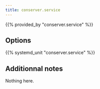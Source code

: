 ```yaml
---
title: conserver.service
---
```


{{% provided_by "conserver.service" %}}

## Options

{{% systemd_unit "conserver.service" %}}

## Additionnal notes

Nothing here.